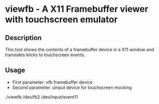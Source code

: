 # viewfb - A X11 Framebuffer viewer with touchscreen emulator

## Description

This tool shows the contents of a framebuffer device in a X11 window and translates klicks to touchscreen events.

## Usage

 - First parameter: vfb framebuffer device
 - Second parameter: uinput device for touchscreen mocking

./viewfb /dev/fb2 /dev/input/event11
